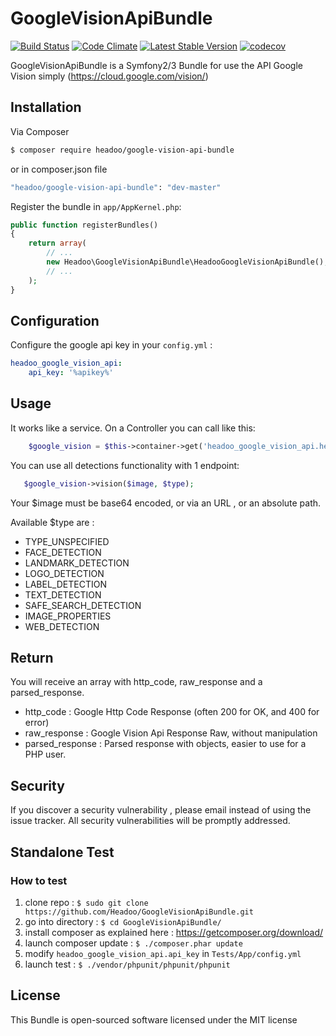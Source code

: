 GoogleVisionApiBundle
=========

[![Build Status](https://travis-ci.org/Headoo/GoogleVisionApiBundle.svg?branch=master)](https://travis-ci.org/Headoo/GoogleVisionApiBundle)
[![Code Climate](https://codeclimate.com/repos/586d36a2b6458d0057000b09/badges/716b4518f3c6428d72e2/gpa.svg)](https://codeclimate.com/repos/586d36a2b6458d0057000b09/feed)
[![Latest Stable Version](https://poser.pugx.org/headoo/google-vision-api-bundle/v/stable)](https://packagist.org/packages/headoo/google-vision-api-bundle)
[![codecov](https://codecov.io/gh/Headoo/GoogleVisionApiBundle/branch/master/graph/badge.svg)](https://codecov.io/gh/Headoo/GoogleVisionApiBundle)

GoogleVisionApiBundle is a Symfony2/3 Bundle for use the API Google Vision simply (https://cloud.google.com/vision/)

## Installation

Via Composer

``` bash
$ composer require headoo/google-vision-api-bundle
```
or in composer.json file
``` bash
"headoo/google-vision-api-bundle": "dev-master"
```

Register the bundle in `app/AppKernel.php`:

``` php
public function registerBundles()
{
    return array(
        // ...
        new Headoo\GoogleVisionApiBundle\HeadooGoogleVisionApiBundle(),
        // ...
    );
}
```

Configuration
-------------

Configure the google api key in your `config.yml` :

``` yaml
headoo_google_vision_api:
    api_key: '%apikey%'
```

## Usage

It works like a service. On a Controller you can call like this:

```php
	$google_vision = $this->container->get('headoo_google_vision_api.helper');
```

You can use all detections functionality with 1 endpoint:
 ```php
 	$google_vision->vision($image, $type);
 ```
 
 Your $image must be base64 encoded, or via an URL , or an absolute path.
 
 Available $type are : 
  - TYPE_UNSPECIFIED
  - FACE_DETECTION
  - LANDMARK_DETECTION
  - LOGO_DETECTION
  - LABEL_DETECTION
  - TEXT_DETECTION
  - SAFE_SEARCH_DETECTION
  - IMAGE_PROPERTIES 
  - WEB_DETECTION 

## Return
You will receive an array with http_code, raw_response and a parsed_response.

  - http_code : Google Http Code Response (often 200 for OK, and 400 for error)
  - raw_response : Google Vision Api Response Raw, without manipulation
  - parsed_response : Parsed response with objects, easier to use for a PHP user.

## Security
If you discover a security vulnerability , please email instead of using the issue tracker. All security vulnerabilities will be promptly addressed.

## Standalone Test

### How to test

1. clone repo : `$ sudo git clone https://github.com/Headoo/GoogleVisionApiBundle.git`
2. go into directory : `$ cd GoogleVisionApiBundle/`
3. install composer as explained here : https://getcomposer.org/download/
4. launch composer update : `$ ./composer.phar update`
5. modify `headoo_google_vision_api.api_key` in `Tests/App/config.yml`
6. launch test : `$ ./vendor/phpunit/phpunit/phpunit`

## License
This Bundle is open-sourced software licensed under the MIT license
